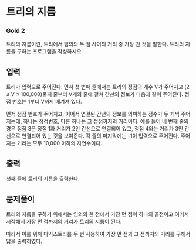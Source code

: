 # 트리의 지름

### Gold 2

트리의 지름이란, 트리에서 임의의 두 점 사이의 거리 중 가장 긴 것을 말한다. 트리의 지름을 구하는 프로그램을 작성하시오.

## 입력
트리가 입력으로 주어진다. 먼저 첫 번째 줄에서는 트리의 정점의 개수 V가 주어지고 (2 ≤ V ≤ 100,000)둘째 줄부터 V개의 줄에 걸쳐 간선의 정보가 다음과 같이 주어진다. 정점 번호는 1부터 V까지 매겨져 있다.

먼저 정점 번호가 주어지고, 이어서 연결된 간선의 정보를 의미하는 정수가 두 개씩 주어지는데, 하나는 정점번호, 다른 하나는 그 정점까지의 거리이다. 예를 들어 네 번째 줄의 경우 정점 3은 정점 1과 거리가 2인 간선으로 연결되어 있고, 정점 4와는 거리가 3인 간선으로 연결되어 있는 것을 보여준다. 각 줄의 마지막에는 -1이 입력으로 주어진다. 주어지는 거리는 모두 10,000 이하의 자연수이다.

## 출력
첫째 줄에 트리의 지름을 출력한다.

## 문제풀이
트리의 지름을 구하기 위해서는 임의의 한 점에서 가장 먼 점이 하나의 끝점이고 여기서 시작해서 가장 먼 점까지의 거리가 트리의 지름이 된다.

따라서 이를 위해 다익스트라를 두 번 사용하여 가장 먼 점과 그 점까지의 거리를 구해서 답을 출력하였다.